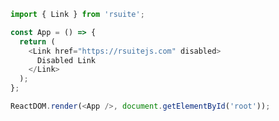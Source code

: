 <!--start-code-->

```js
import { Link } from 'rsuite';

const App = () => {
  return (
    <Link href="https://rsuitejs.com" disabled>
      Disabled Link
    </Link>
  );
};

ReactDOM.render(<App />, document.getElementById('root'));
```

<!--end-code-->
